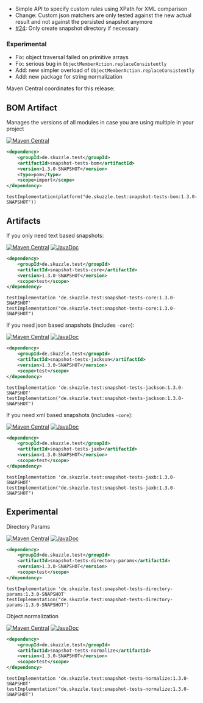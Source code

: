 * Simple API to specify custom rules using XPath for XML comparison
* Change: Custom json matchers are only tested against the new actual result and not against the persisted snapshot anymore
* [#24](https://github.com/skuzzle/snapshot-tests/issues/24): Only create snapshot directory if necessary

### Experimental
* Fix: object traversal failed on primitive arrays
* Fix: serious bug in `ObjectMemberAction.replaceConsistently`
* Add: new simpler overload of `ObjectMemberAction.replaceConsistently`
* Add: new package for string normalization

Maven Central coordinates for this release:

## BOM Artifact
Manages the versions of all modules in case you are using multiple in your project

[![Maven Central](https://img.shields.io/static/v1?label=MavenCentral&message=1.3.0-SNAPSHOT&color=blue)](https://search.maven.org/artifact/de.skuzzle.test/snapshot-tests-bom/1.3.0-SNAPSHOT/jar)

```xml
<dependency>
    <groupId>de.skuzzle.test</groupId>
    <artifactId>snapshot-tests-bom</artifactId>
    <version>1.3.0-SNAPSHOT</version>
    <type>pom</type>
    <scope>import</scope>
</dependency>
```

```
testImplementation(platform("de.skuzzle.test:snapshot-tests-bom:1.3.0-SNAPSHOT"))
```

## Artifacts
If you only need text based snapshots:

[![Maven Central](https://img.shields.io/static/v1?label=MavenCentral&message=1.3.0-SNAPSHOT&color=blue)](https://search.maven.org/artifact/de.skuzzle.test/snapshot-tests-core/1.3.0-SNAPSHOT/jar) [![JavaDoc](https://img.shields.io/static/v1?label=JavaDoc&message=1.3.0-SNAPSHOT&color=orange)](http://www.javadoc.io/doc/de.skuzzle.test/snapshot-tests-core/1.3.0-SNAPSHOT)

```xml
<dependency>
    <groupId>de.skuzzle.test</groupId>
    <artifactId>snapshot-tests-core</artifactId>
    <version>1.3.0-SNAPSHOT</version>
    <scope>test</scope>
</dependency>
```

```
testImplementation 'de.skuzzle.test:snapshot-tests-core:1.3.0-SNAPSHOT'
testImplementation("de.skuzzle.test:snapshot-tests-core:1.3.0-SNAPSHOT")
```

If you need json based snapshots (includes `-core`):

[![Maven Central](https://img.shields.io/static/v1?label=MavenCentral&message=1.3.0-SNAPSHOT&color=blue)](https://search.maven.org/artifact/de.skuzzle.test/snapshot-tests-jackson/1.3.0-SNAPSHOT/jar) [![JavaDoc](https://img.shields.io/static/v1?label=JavaDoc&message=1.3.0-SNAPSHOT&color=orange)](http://www.javadoc.io/doc/de.skuzzle.test/snapshot-tests-jackson/1.3.0-SNAPSHOT)

```xml
<dependency>
    <groupId>de.skuzzle.test</groupId>
    <artifactId>snapshot-tests-jackson</artifactId>
    <version>1.3.0-SNAPSHOT</version>
    <scope>test</scope>
</dependency>
```

```
testImplementation 'de.skuzzle.test:snapshot-tests-jackson:1.3.0-SNAPSHOT'
testImplementation("de.skuzzle.test:snapshot-tests-jackson:1.3.0-SNAPSHOT")
```

If you need xml based snapshots (includes `-core`):

[![Maven Central](https://img.shields.io/static/v1?label=MavenCentral&message=1.3.0-SNAPSHOT&color=blue)](https://search.maven.org/artifact/de.skuzzle.test/snapshot-tests-jaxb/1.3.0-SNAPSHOT/jar) [![JavaDoc](https://img.shields.io/static/v1?label=JavaDoc&message=1.3.0-SNAPSHOT&color=orange)](http://www.javadoc.io/doc/de.skuzzle.test/snapshot-tests-jaxb/1.3.0-SNAPSHOT)

```xml
<dependency>
    <groupId>de.skuzzle.test</groupId>
    <artifactId>snapshot-tests-jaxb</artifactId>
    <version>1.3.0-SNAPSHOT</version>
    <scope>test</scope>
</dependency>
```

```
testImplementation 'de.skuzzle.test:snapshot-tests-jaxb:1.3.0-SNAPSHOT'
testImplementation("de.skuzzle.test:snapshot-tests-jaxb:1.3.0-SNAPSHOT")
```

## Experimental
Directory Params

[![Maven Central](https://img.shields.io/static/v1?label=MavenCentral&message=1.3.0-SNAPSHOT&color=blue)](https://search.maven.org/artifact/de.skuzzle.test/snapshot-tests-directory-params/1.3.0-SNAPSHOT/jar) [![JavaDoc](https://img.shields.io/static/v1?label=JavaDoc&message=1.3.0-SNAPSHOT&color=orange)](http://www.javadoc.io/doc/de.skuzzle.test/snapshot-tests-directory-params/1.3.0-SNAPSHOT)

```xml
<dependency>
    <groupId>de.skuzzle.test</groupId>
    <artifactId>snapshot-tests-directory-params</artifactId>
    <version>1.3.0-SNAPSHOT</version>
    <scope>test</scope>
</dependency>
```

```
testImplementation 'de.skuzzle.test:snapshot-tests-directory-params:1.3.0-SNAPSHOT'
testImplementation("de.skuzzle.test:snapshot-tests-directory-params:1.3.0-SNAPSHOT")
```

Object normalization

[![Maven Central](https://img.shields.io/static/v1?label=MavenCentral&message=1.3.0-SNAPSHOT&color=blue)](https://search.maven.org/artifact/de.skuzzle.test/snapshot-tests-normalize/1.3.0-SNAPSHOT/jar) [![JavaDoc](https://img.shields.io/static/v1?label=JavaDoc&message=1.3.0-SNAPSHOT&color=orange)](http://www.javadoc.io/doc/de.skuzzle.test/snapshot-tests-normalize/1.3.0-SNAPSHOT)

```xml
<dependency>
    <groupId>de.skuzzle.test</groupId>
    <artifactId>snapshot-tests-normalize</artifactId>
    <version>1.3.0-SNAPSHOT</version>
    <scope>test</scope>
</dependency>
```

```
testImplementation 'de.skuzzle.test:snapshot-tests-normalize:1.3.0-SNAPSHOT'
testImplementation("de.skuzzle.test:snapshot-tests-normalize:1.3.0-SNAPSHOT")
```